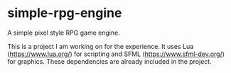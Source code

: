 # simple-rpg-engine
A simple pixel style RPG game engine.

This is a project I am working on for the experience. It uses Lua (https://www.lua.org/) for scripting and SFML (https://www.sfml-dev.org/) for graphics. These dependencies are already included in the project.
